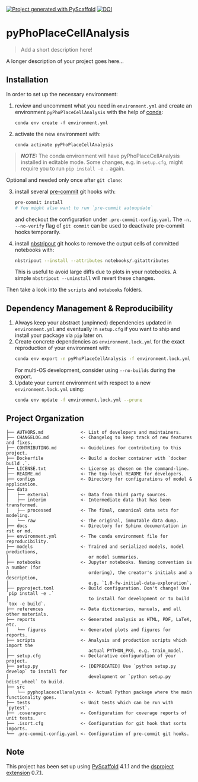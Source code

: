 [![Project generated with PyScaffold](https://img.shields.io/badge/-PyScaffold-005CA0?logo=pyscaffold)](https://pyscaffold.org/) [![DOI](https://zenodo.org/badge/DOI/10.5281/zenodo.6647477.svg)](https://doi.org/10.5281/zenodo.6647477)
<!-- These are examples of badges you might also want to add to your README. Update the URLs accordingly.
[![Built Status](https://api.cirrus-ci.com/github/<USER>/pyPhoPlaceCellAnalysis.svg?branch=main)](https://cirrus-ci.com/github/<USER>/pyPhoPlaceCellAnalysis)
[![ReadTheDocs](https://readthedocs.org/projects/pyPhoPlaceCellAnalysis/badge/?version=latest)](https://pyPhoPlaceCellAnalysis.readthedocs.io/en/stable/)
[![Coveralls](https://img.shields.io/coveralls/github/<USER>/pyPhoPlaceCellAnalysis/main.svg)](https://coveralls.io/r/<USER>/pyPhoPlaceCellAnalysis)
[![PyPI-Server](https://img.shields.io/pypi/v/pyPhoPlaceCellAnalysis.svg)](https://pypi.org/project/pyPhoPlaceCellAnalysis/)
[![Conda-Forge](https://img.shields.io/conda/vn/conda-forge/pyPhoPlaceCellAnalysis.svg)](https://anaconda.org/conda-forge/pyPhoPlaceCellAnalysis)
[![Monthly Downloads](https://pepy.tech/badge/pyPhoPlaceCellAnalysis/month)](https://pepy.tech/project/pyPhoPlaceCellAnalysis)
[![Twitter](https://img.shields.io/twitter/url/http/shields.io.svg?style=social&label=Twitter)](https://twitter.com/pyPhoPlaceCellAnalysis)
-->

# pyPhoPlaceCellAnalysis

> Add a short description here!

A longer description of your project goes here...

## Installation

In order to set up the necessary environment:

1. review and uncomment what you need in `environment.yml` and create an environment `pyPhoPlaceCellAnalysis` with the help of [conda]:
   ```
   conda env create -f environment.yml
   ```
2. activate the new environment with:
   ```
   conda activate pyPhoPlaceCellAnalysis
   ```

> **_NOTE:_**  The conda environment will have pyPhoPlaceCellAnalysis installed in editable mode.
> Some changes, e.g. in `setup.cfg`, might require you to run `pip install -e .` again.


Optional and needed only once after `git clone`:

3. install several [pre-commit] git hooks with:
   ```bash
   pre-commit install
   # You might also want to run `pre-commit autoupdate`
   ```
   and checkout the configuration under `.pre-commit-config.yaml`.
   The `-n, --no-verify` flag of `git commit` can be used to deactivate pre-commit hooks temporarily.

4. install [nbstripout] git hooks to remove the output cells of committed notebooks with:
   ```bash
   nbstripout --install --attributes notebooks/.gitattributes
   ```
   This is useful to avoid large diffs due to plots in your notebooks.
   A simple `nbstripout --uninstall` will revert these changes.


Then take a look into the `scripts` and `notebooks` folders.

## Dependency Management & Reproducibility

1. Always keep your abstract (unpinned) dependencies updated in `environment.yml` and eventually
   in `setup.cfg` if you want to ship and install your package via `pip` later on.
2. Create concrete dependencies as `environment.lock.yml` for the exact reproduction of your
   environment with:
   ```bash
   conda env export -n pyPhoPlaceCellAnalysis -f environment.lock.yml
   ```
   For multi-OS development, consider using `--no-builds` during the export.
3. Update your current environment with respect to a new `environment.lock.yml` using:
   ```bash
   conda env update -f environment.lock.yml --prune
   ```
## Project Organization

```
├── AUTHORS.md              <- List of developers and maintainers.
├── CHANGELOG.md            <- Changelog to keep track of new features and fixes.
├── CONTRIBUTING.md         <- Guidelines for contributing to this project.
├── Dockerfile              <- Build a docker container with `docker build .`.
├── LICENSE.txt             <- License as chosen on the command-line.
├── README.md               <- The top-level README for developers.
├── configs                 <- Directory for configurations of model & application.
├── data
│   ├── external            <- Data from third party sources.
│   ├── interim             <- Intermediate data that has been transformed.
│   ├── processed           <- The final, canonical data sets for modeling.
│   └── raw                 <- The original, immutable data dump.
├── docs                    <- Directory for Sphinx documentation in rst or md.
├── environment.yml         <- The conda environment file for reproducibility.
├── models                  <- Trained and serialized models, model predictions,
│                              or model summaries.
├── notebooks               <- Jupyter notebooks. Naming convention is a number (for
│                              ordering), the creator's initials and a description,
│                              e.g. `1.0-fw-initial-data-exploration`.
├── pyproject.toml          <- Build configuration. Don't change! Use `pip install -e .`
│                              to install for development or to build `tox -e build`.
├── references              <- Data dictionaries, manuals, and all other materials.
├── reports                 <- Generated analysis as HTML, PDF, LaTeX, etc.
│   └── figures             <- Generated plots and figures for reports.
├── scripts                 <- Analysis and production scripts which import the
│                              actual PYTHON_PKG, e.g. train_model.
├── setup.cfg               <- Declarative configuration of your project.
├── setup.py                <- [DEPRECATED] Use `python setup.py develop` to install for
│                              development or `python setup.py bdist_wheel` to build.
├── src
│   └── pyphoplacecellanalysis <- Actual Python package where the main functionality goes.
├── tests                   <- Unit tests which can be run with `pytest`.
├── .coveragerc             <- Configuration for coverage reports of unit tests.
├── .isort.cfg              <- Configuration for git hook that sorts imports.
└── .pre-commit-config.yaml <- Configuration of pre-commit git hooks.
```

<!-- pyscaffold-notes -->

## Note

This project has been set up using [PyScaffold] 4.1.1 and the [dsproject extension] 0.7.1.

[conda]: https://docs.conda.io/
[pre-commit]: https://pre-commit.com/
[Jupyter]: https://jupyter.org/
[nbstripout]: https://github.com/kynan/nbstripout
[Google style]: http://google.github.io/styleguide/pyguide.html#38-comments-and-docstrings
[PyScaffold]: https://pyscaffold.org/
[dsproject extension]: https://github.com/pyscaffold/pyscaffoldext-dsproject
